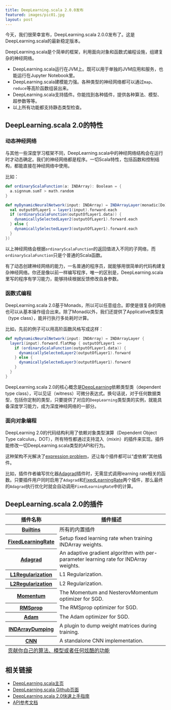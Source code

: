 ```yaml
---
title: DeepLearning.scala 2.0.0发布
featured: images/pic01.jpg
layout: post
---
```


今天，我们很荣幸宣布，DeepLearning.scala 2.0.0发布了。这是DeepLearning.scala的最新稳定版本。

DeepLearning.scala是个简单的框架，利用面向对象和函数式编程设施，组建复杂的神经网络。

* DeepLearning.scala运行在JVM上。既可以用于单独的JVM应用和服务，也能运行在Jupyter Notebook里。
* DeepLearning.scala建模能力强。各种类型的神经网络都可以通过`map`、`reduce`等高阶函数组装出来。
* DeepLearning.scala支持插件。你能找到各种插件，提供各种算法、模型、超参数等等。
* 以上所有功能都支持静态类型检查。

## DeepLearning.scala 2.0的特性

### 动态神经网络

与其他一些深度学习框架不同，DeepLearning.scala中的神经网络结构会在运行时才动态确定。我们的神经网络都是程序。一切Scala特性，包括函数和控制结构，都能直接在神经网络中使用。

比如：

``` scala
def ordinaryScalaFunction(a: INDArray): Boolean = {
  a.signnum.sumT > math.random
}

def myDynamicNeuralNetwork(input: INDArray) = INDArrayLayer(monadic[Do] {
  val outputOfLayer1 = layer1(input).forward.each
  if (ordinaryScalaFunction(outputOfLayer1.data)) {
    dynamicallySelectedLayer2(outputOfLayer1).forward.each
  } else {
    dynamicallySelectedLayer3(outputOfLayer1).forward.each
  }
})
```

以上神经网络会根据`ordinaryScalaFunction`的返回值进入不同的子网络，而`ordinaryScalaFunction`只是个普通的Scala函数。


有了动态创建神经网络的能力，一名普通的程序员，就能够用很简单的代码构建复杂神经网络。你还是像以前一样编写程序，唯一的区别是，DeepLearning.scala里写的程序有学习能力，能够持续根据反馈修改自身参数。

### 函数式编程

DeepLearning.scala 2.0基于Monads，所以可以任意组合。即使是很复杂的网络也可以从基本操作组合出来。除了Monad以外，我们还提供了Applicative类型类（type class），能并行执行多处耗时计算。

比如，先前的例子可以用高阶函数风格写成这样：

``` scala
def myDynamicNeuralNetwork(input: INDArray) = INDArrayLayer {
  layer1(input).forward.flatMap { outputOfLayer1 =>
    if (ordinaryScalaFunction(outputOfLayer1.data)) {
      dynamicallySelectedLayer2(outputOfLayer1).forward
    } else {
      dynamicallySelectedLayer3(outputOfLayer1).forward
    }
  }
}
```

DeepLearning.scala 2.0的核心概念是[DeepLearning](https://javadoc.io/page/com.thoughtworks.deeplearning/deeplearning_2.11/latest/com/thoughtworks/deeplearning/DeepLearning.html)依赖类型类（dependent type class），可以见证（witness）可微分表达式。换句话说，对于任何数据类型，包括你定制的类型，只要提供了对应的`DeepLearning`类型类的实例，就能具备深度学习能力，成为深度神经网络的一部分。

### 面向对象编程

DeepLearning 2.0的代码结构利用了依赖对象类型演算（Dependent Object Type calculus，DOT），所有特性都通过支持混入（mixin）的插件来实现。插件能修改一切DeepLearning.scala类型的API和行为。

这种架构不光解决了[expression problem](https://en.wikipedia.org/wiki/Expression_problem)，还让每个插件都可以“虚依赖”其他插件。

比如，插件作者编写优化器[Adagrad](https://gist.github.com/Atry/89ee1baa4c161b8ccc1b82cdd9c109fe#file-adagrad-sc)插件时，无需显式调用learning rate相关的函数。只要插件用户同时启用了`Adagrad`和[FixedLearningRate](https://gist.github.com/Atry/1fb0608c655e3233e68b27ba99515f16#file-readme-ipynb)两个插件，那么最终的`Adagrad`执行优化时就会自动调用`FixedLearningRate`中的计算。

## DeepLearning.scala 2.0的插件

<table>
<thead>
<tr>
<th>
插件名称
</th>
<th>
插件描述
</th>
</tr>
</thead>
<tbody>
<tr>
<th>
<a href="https://www.javadoc.io/page/com.thoughtworks.deeplearning/plugins-builtins_2.11/latest/com/thoughtworks/deeplearning/plugins/Builtins.html">Builtins</a>
</th>
<td>
所有的内置插件
</td>
</tr>
<tr>
<th>
<a href="https://gist.github.com/Atry/1fb0608c655e3233e68b27ba99515f16#file-readme-ipynb">FixedLearningRate</a>
</th>
<td>
Setup fixed learning rate when training INDArray weights.
</td>
</tr>
<tr>
<th>
<a href="https://gist.github.com/Atry/89ee1baa4c161b8ccc1b82cdd9c109fe#file-adagrad-sc">Adagrad</a>
</th>
<td>
An adaptive gradient algorithm with per-parameter learning rate for INDArray weights.
</td>
</tr>
<tr>
<th>
<a href="https://gist.github.com/TerrorJack/8154015cc0ac5cfba8e351b642ef12b3#file-readme-ipynb">L1Regularization</a>
</th>
<td>
L1 Regularization.
</td>
</tr>
<tr>
<th>
<a href="https://gist.github.com/TerrorJack/a60ff752270c40a6485ee787837390aa#file-readme-ipynb">L2Regularization</a>
</th>
<td>
L2 Regularization.
</td>
</tr>
<tr>
<th>
<a href="https://gist.github.com/TerrorJack/08454c71448b626b013ddabd74d06adf#file-readme-ipynb">Momentum</a>
</th>
<td>
The Momentum and NesterovMomentum optimizer for SGD.
</td>
</tr>
<tr>
<th>
<a href="https://gist.github.com/TerrorJack/6b0640c76efc6788f13400ae91849e68#file-readme-ipynb">RMSprop</a>
</th>
<td>
The RMSprop optimizer for SGD.
</td>
</tr>
<tr>
<th>
<a href="https://gist.github.com/TerrorJack/4a4dd1929963a34bf20340022b0f03d3#file-readme-ipynb">Adam</a>
</th>
<td>
The Adam optimizer for SGD.
</td>
</tr>
<tr>
<th>
<a href="https://gist.github.com/TerrorJack/a7af811a0ee592d41ab57f2c5d49f08b#file-readme-ipynb">INDArrayDumping</a>
</th>
<td>
A plugin to dump weight matrices during training.
</td>
</tr>
<tr>
<th>
<a href="https://gist.github.com/TerrorJack/cdd9cc5adc82fc86abf8b4c72cd26e76#file-readme-ipynb">CNN</a>
</th>
<td>
A standalone CNN implementation.
</td>
</tr>
</tbody>
<tfoot>
<tr>
<td colspan="2"><a href="http://deeplearning.thoughtworks.school/get-involved">贡献你自己的算法、模型或者任何炫酷的功能</a></td>
</tr>
</tfoot>
</table>

## 相关链接

* [DeepLearning.scala主页](http://deeplearning.thoughtworks.school/)
* [DeepLearning.scala Github页面](https://github.com/ThoughtWorksInc/DeepLearning.scala/)
* [DeepLearning.scala 2.0快速上手指南](http://deeplearning.thoughtworks.school/demo/2.0.0-Preview/GettingStarted.html)
* [API参考文档](https://javadoc.io/page/com.thoughtworks.deeplearning/deeplearning_2.11/latest/com/thoughtworks/deeplearning/package.html)
